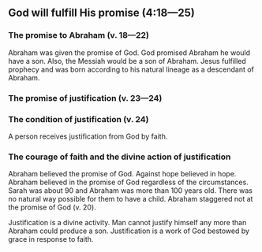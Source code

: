 ## God will fulfill His promise (4:18—25)

### The promise to Abraham (v. 18—22)

Abraham was given the promise of God. God promised Abraham he would have a son. Also, the Messiah would be a son of Abraham. Jesus fulfilled prophecy and was born according to his natural lineage as a descendant of Abraham.

### The promise of justification (v. 23—24)

### The condition of justification (v. 24)

A person receives justification from God by faith.

### The courage of faith and the divine action of justification

Abraham believed the promise of God. Against hope believed in hope. Abraham believed in the promise of God regardless of the circumstances. Sarah was about 90 and Abraham was more than 100 years old. There was no natural way possible for them to have a child. Abraham staggered not at the promise of God (v. 20).

Justification is a divine activity. Man cannot justify himself any more than Abraham could produce a son. Justification is a work of God bestowed by grace in response to faith.

